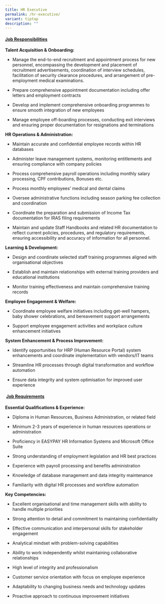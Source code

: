 ```yaml
---
title: HR Executive
permalink: /hr-executive/
variant: tiptap
description: ""
---
```

<h4><strong><u>Job Responsibilities</u></strong></h4>
<p><strong>Talent Acquisition &amp; Onboarding:</strong>
</p>
<ul data-tight="true" class="tight">
<li>
<p>Manage the end-to-end recruitment and appointment process for new personnel,
encompassing the development and placement of recruitment advertisements,
coordination of interview schedules, facilitation of security clearance
procedures, and arrangement of pre-employment medical examinations.</p>
</li>
<li>
<p>Prepare comprehensive appointment documentation including offer letters
and employment contracts</p>
</li>
<li>
<p>Develop and implement comprehensive onboarding programmes to ensure smooth
integration of new employees</p>
</li>
<li>
<p>Manage employee off-boarding processes, conducting exit interviews and
ensuring proper documentation for resignations and terminations</p>
</li>
</ul>
<p><strong>HR Operations &amp; Administration:</strong>
</p>
<ul data-tight="true" class="tight">
<li>
<p>Maintain accurate and confidential employee records within HR databases</p>
</li>
<li>
<p>Administer leave management systems, monitoring entitlements and ensuring
compliance with company policies</p>
</li>
<li>
<p>Process comprehensive payroll operations including monthly salary processing,
CPF contributions, Bonuses etc.</p>
</li>
<li>
<p>Process monthly employees’ medical and dental claims</p>
</li>
<li>
<p>Oversee administrative functions including season parking fee collection
and coordination</p>
</li>
<li>
<p>Coordinate the preparation and submission of Income Tax documentation
for IRAS filing requirements</p>
</li>
<li>
<p>Maintain and update Staff Handbooks and related HR documentation to reflect
current policies, procedures, and regulatory requirements, ensuring accessibility
and accuracy of information for all personnel.</p>
</li>
</ul>
<p><strong>Learning &amp; Development:</strong>
</p>
<ul data-tight="true" class="tight">
<li>
<p>Design and coordinate selected staff training programmes aligned with
organisational objectives</p>
</li>
<li>
<p>Establish and maintain relationships with external training providers
and educational institutions</p>
</li>
<li>
<p>Monitor training effectiveness and maintain comprehensive training records</p>
</li>
</ul>
<p><strong>Employee Engagement &amp; Welfare:</strong>
</p>
<ul data-tight="true" class="tight">
<li>
<p>Coordinate employee welfare initiatives including get-well hampers, baby
shower celebrations, and bereavement support arrangements</p>
</li>
<li>
<p>Support employee engagement activities and workplace culture enhancement
initiatives</p>
</li>
</ul>
<p><strong>System Enhancement &amp; Process Improvement:</strong>
</p>
<ul data-tight="true" class="tight">
<li>
<p>Identify opportunities for HRP (Human Resource Portal) system enhancements
and coordinate implementation with vendors/IT teams</p>
</li>
<li>
<p>Streamline HR processes through digital transformation and workflow automation</p>
</li>
<li>
<p>Ensure data integrity and system optimisation for improved user experience</p>
</li>
</ul>
<h4>&nbsp;<strong><u>Job Requirements</u></strong></h4>
<p><strong>Essential Qualifications &amp; Experience:</strong>
</p>
<ul data-tight="true" class="tight">
<li>
<p>Diploma in Human Resources, Business Administration, or related field</p>
</li>
<li>
<p>Minimum 2-3 years of experience in human resources operations or administration</p>
</li>
<li>
<p>Proficiency in EASYPAY HR Information Systems and Microsoft Office Suite</p>
</li>
<li>
<p>Strong understanding of employment legislation and HR best practices</p>
</li>
<li>
<p>Experience with payroll processing and benefits administration</p>
</li>
<li>
<p>Knowledge of database management and data integrity maintenance</p>
</li>
<li>
<p>Familiarity with digital HR processes and workflow automation</p>
</li>
</ul>
<p><strong>Key Competencies:</strong>
</p>
<ul data-tight="true" class="tight">
<li>
<p>Excellent organisational and time management skills with ability to handle
multiple priorities</p>
</li>
<li>
<p>Strong attention to detail and commitment to maintaining confidentiality</p>
</li>
<li>
<p>Effective communication and interpersonal skills for stakeholder engagement</p>
</li>
<li>
<p>Analytical mindset with problem-solving capabilities</p>
</li>
<li>
<p>Ability to work independently whilst maintaining collaborative relationships</p>
</li>
<li>
<p>High level of integrity and professionalism</p>
</li>
<li>
<p>Customer service orientation with focus on employee experience</p>
</li>
<li>
<p>Adaptability to changing business needs and technology updates</p>
</li>
<li>
<p>Proactive approach to continuous improvement initiatives</p>
</li>
</ul>
<p></p>